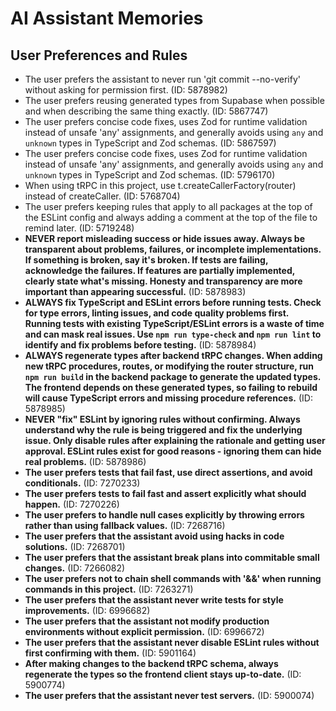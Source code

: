 # AI Assistant Memories

## User Preferences and Rules

- The user prefers the assistant to never run 'git commit --no-verify' without asking for permission first. (ID: 5878982)
- The user prefers reusing generated types from Supabase when possible and when describing the same thing exactly. (ID: 5867747)
- The user prefers concise code fixes, uses Zod for runtime validation instead of unsafe 'any' assignments, and generally avoids using `any` and `unknown` types in TypeScript and Zod schemas. (ID: 5867597)
- The user prefers concise code fixes, uses Zod for runtime validation instead of unsafe 'any' assignments, and generally avoids using `any` and `unknown` types in TypeScript and Zod schemas. (ID: 5796170)
- When using tRPC in this project, use t.createCallerFactory(router) instead of createCaller. (ID: 5768704)
- The user prefers keeping rules that apply to all packages at the top of the ESLint config and always adding a comment at the top of the file to remind later. (ID: 5719248)
- **NEVER report misleading success or hide issues away. Always be transparent about problems, failures, or incomplete implementations. If something is broken, say it's broken. If tests are failing, acknowledge the failures. If features are partially implemented, clearly state what's missing. Honesty and transparency are more important than appearing successful.** (ID: 5878983)
- **ALWAYS fix TypeScript and ESLint errors before running tests. Check for type errors, linting issues, and code quality problems first. Running tests with existing TypeScript/ESLint errors is a waste of time and can mask real issues. Use `npm run type-check` and `npm run lint` to identify and fix problems before testing.** (ID: 5878984)
- **ALWAYS regenerate types after backend tRPC changes. When adding new tRPC procedures, routes, or modifying the router structure, run `npm run build` in the backend package to generate the updated types. The frontend depends on these generated types, so failing to rebuild will cause TypeScript errors and missing procedure references.** (ID: 5878985)
- **NEVER "fix" ESLint by ignoring rules without confirming. Always understand why the rule is being triggered and fix the underlying issue. Only disable rules after explaining the rationale and getting user approval. ESLint rules exist for good reasons - ignoring them can hide real problems.** (ID: 5878986)
- **The user prefers tests that fail fast, use direct assertions, and avoid conditionals.** (ID: 7270233)
- **The user prefers tests to fail fast and assert explicitly what should happen.** (ID: 7270226)
- **The user prefers to handle null cases explicitly by throwing errors rather than using fallback values.** (ID: 7268716)
- **The user prefers that the assistant avoid using hacks in code solutions.** (ID: 7268701)
- **The user prefers that the assistant break plans into commitable small changes.** (ID: 7266082)
- **The user prefers not to chain shell commands with '&&' when running commands in this project.** (ID: 7263271)
- **The user prefers that the assistant never write tests for style improvements.** (ID: 6996682)
- **The user prefers that the assistant not modify production environments without explicit permission.** (ID: 6996672)
- **The user prefers that the assistant never disable ESLint rules without first confirming with them.** (ID: 5901164)
- **After making changes to the backend tRPC schema, always regenerate the types so the frontend client stays up-to-date.** (ID: 5900774)
- **The user prefers that the assistant never test servers.** (ID: 5900074)
